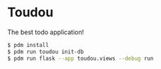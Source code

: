 # Toudou

The best todo application!

```bash
$ pdm install
$ pdm run toudou init-db
$ pdm run flask --app toudou.views --debug run
```
